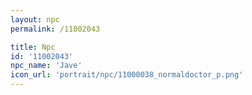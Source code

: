 ```yaml
---
layout: npc
permalink: /11002043

title: Npc
id: '11002043'
npc_name: 'Jave'
icon_url: 'portrait/npc/11000038_normaldoctor_p.png'
---
```

